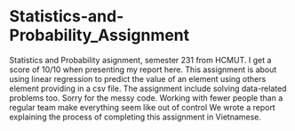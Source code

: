 # Statistics-and-Probability_Assignment
Statistics and Probability asignment, semester 231 from HCMUT. I get a score of 10/10 when presenting my report here. 
This assignment is about using linear regression to predict the value of an element using others element providing in a csv file.
The assignment include solving data-related problems too.
Sorry for the messy code. Working with fewer people than a regular team make everything seem like out of control
We wrote a report explaining the process of completing this assignment in Vietnamese.













